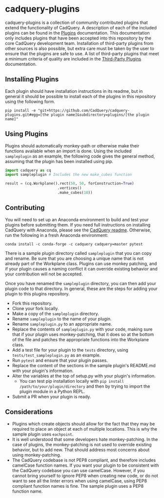 # cadquery-plugins

cadquery-plugins is a collection of community contributed plugins that extend the functionality of CadQuery. A description of each of the included plugins can be found in the [Plugins](plugins.md) documentation. This documentation only includes plugins that have been accepted into this repository by the core CadQuery development team. Installation of third-party plugins from other sources is also possible, but extra care must be taken by the user to ensure that the plugins are safe to use. A list of third-party plugins that meet a minimum criteria of quality are included in the [Third-Party Plugins](third_party.md) documentation.

## Installing Plugins

Each plugin should have installation instructions in its readme, but in general it should be possible to install each of the plugins in this repository using the following form.

```
pip install -e "git+https://github.com/CadQuery/cadquery-plugins.git#egg=[the plugin name]&subdirectory=plugins/[the plugin name]"
```

## Using Plugins

Plugins should automatically monkey-path or otherwise make their functions available when an import is done. Using the included `sampleplugin` as an example, the following code gives the general method, assuming that the plugin has been installed using pip.

```python
import cadquery as cq
import sampleplugin # Includes the new make_cubes function

result = (cq.Workplane().rect(50, 50, forConstruction=True)
                        .vertices()
                        .make_cubes(10))
```

## Contributing

You will need to set up an Anaconda environment to build and test your plugins before submitting them. If you need full instructions on installing CadQuery with Anaconda, please see the [CadQuery readme](https://github.com/CadQuery/cadquery#getting-started). Otherwise, run the following in a fresh Anaconda environment:

```
conda install -c conda-forge -c cadquery cadquery=master pytest
```

There is a sample plugin directory called `sampleplugin` that you can copy and rename. Be sure that you are choosing a unique name that is not already part of the Workplane class. Plugins can use monkey patching, and if your plugin causes a naming conflict it can override existing behavior and your contribution will not be accepted.

Once you have renamed the `sampleplugin` directory, you can then add your plugin code to that directory. In general, these are the steps for adding your plugin to this plugins repository.

* Fork this repository.
* Clone your fork locally.
* Make a copy of the `sampleplugin` directory.
* Rename `sampleplugin` to the name of your plugin.
* Rename `sampleplugin.py` to an appropriate name.
* Replace the contents of `sampleplugin.py` with your code, making sure that if your plugin uses monkey-patching, that it does so at the bottom of the file and patches the appropriate functions into the Workplane class.
* Add a test file for your plugin to the `tests` directory, using `tests/test_sampleplugin.py` as an example.
* Run `pytest` and ensure that your plugin passes.
* Replace the content of the sections in the sample plugin's README.md with your plugin's information.
* Alter the variables at the top of setup.py with your plugin's information.
    * You can test pip installation locally with `pip install /path/to/your/plugin/directory` and then by trying to import the plugin module in a Python REPL.
* Submit a PR when your plugin is ready.

## Considerations

* Plugins which create objects should allow for the fact that they may be required to place an object at each of multiple locations. This is why the sample plugin uses `eachpoint`.
* It is well understood that some developers hate monkey-patching. In the case of plugins, the monkey-patching is not used to override existing behavior, but to add new. That should address most concerns about using monkey-patching.
* The CadQuery codebase is not PEP8 compliant, and therefore includes camelCase function names. If you want your plugin to be consistent with the CadQuery codebase you can use camelCase. However, if you cannot bring yourself to ignore PEP8 when creating new code, or do not want to see all the linter errors when using camelCase, using PEP8 compliant function names is fine. The sample plugin uses a PEP8 function name.
